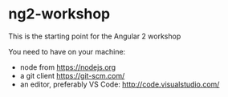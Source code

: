 # ng2-workshop
This is the starting point for the Angular 2 workshop

You need to have on your machine:
  - node from https://nodejs.org
  - a git client https://git-scm.com/
  - an editor, preferably VS Code: http://code.visualstudio.com/
  
